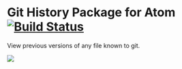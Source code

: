 # Git History Package for Atom [![Build Status](http://img.shields.io/travis/jakesankey/git-history.svg?style=flat)](https://travis-ci.org/jakesankey/git-history)

View previous versions of any file known to git.

![](https://raw.githubusercontent.com/jakesankey/git-history/master/resources/screenshot.gif)

